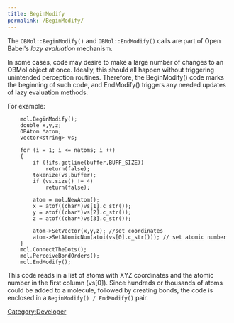 ```yaml
---
title: BeginModify
permalink: /BeginModify/
---
```


The `OBMol::BeginModify()` and `OBMol::EndModify()` calls are part of Open Babel's *lazy evaluation* mechanism.

In some cases, code may desire to make a large number of changes to an OBMol object at once. Ideally, this should all happen without triggering unintended perception routines. Therefore, the BeginModify() code marks the beginning of such code, and EndModify() triggers any needed updates of lazy evaluation methods.

For example:

        mol.BeginModify();
        double x,y,z;
        OBAtom *atom;
        vector<string> vs;

        for (i = 1; i <= natoms; i ++)
        {
            if (!ifs.getline(buffer,BUFF_SIZE))
                return(false);
            tokenize(vs,buffer);
            if (vs.size() != 4)
                return(false);

            atom = mol.NewAtom();
            x = atof((char*)vs[1].c_str());
            y = atof((char*)vs[2].c_str());
            z = atof((char*)vs[3].c_str());

            atom->SetVector(x,y,z); //set coordinates
            atom->SetAtomicNum(atoi(vs[0].c_str())); // set atomic number
        }
        mol.ConnectTheDots();
        mol.PerceiveBondOrders();
        mol.EndModify();

This code reads in a list of atoms with XYZ coordinates and the atomic number in the first column (vs\[0\]). Since hundreds or thousands of atoms could be added to a molecule, followed by creating bonds, the code is enclosed in a `BeginModify() / EndModify()` pair.

[Category:Developer](/Category:Developer "wikilink")